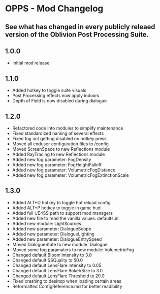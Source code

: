 # OPPS - Mod Changelog
## See what has changed in every publicly releaed version of the Oblivion Post Processing Suite.

## 1.0.0
- Initial mod release

## 1.1.0
- Added hotkey to toggle suite visuals
- Post Processing effects now apply indoors
- Depth of Field is now disabled during dialogue

## 1.2.0
- Refactored code into modules to simplify maintenance
- Fixed standardized naming of several effects
- Fixed fog not getting disabled on hotkey press
- Moved all enduser configuration files to /config
- Moved ScreenSpace to new Reflections module
- Added RayTracing to new Reflections module
- Added new fog parameter: FogDensity
- Added new fog parameter: FogHeightFalloff
- Added new fog parameter: VolumetricFogDistance
- Added new fog parameter: VolumetricFogExtinctionScale

## 1.3.0
- Added ALT+O hotkey to toggle hot reload config
- Added ALT+P hotkey to toggle in game hud
- Added full UE4SS path to support mod managers
- Added new file to read the vanilla values: defaults.ini
- Added new module: LightSources
- Added new parameter: DialogueScope
- Added new parameter: DialogueLighting
- Added new parameter: DialogueEntrySpeed
- Moved DialogueState to new module: Dialogue
- Moved some fog paramaters to new module: VolumetricFog
- Changed default Bloom Intensity to 3.0
- Changed default SSQuality to 50.0
- Changed default LensFlare Intensity to 0.05
- Changed default LensFlare BokehSize to 3.0
- Changed default LensFlare Threshold to 20.0
- Fixed crashing to desktop when loading certain areas
- Reformatted ConfigReference.md for better readibility